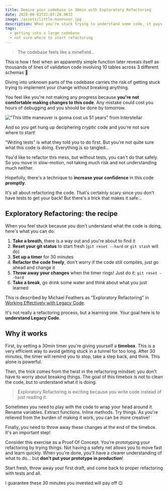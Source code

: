 ```yaml
---
title: Demine your codebase in 30min with Exploratory Refactoring
date: 2020-06-01T22:07:28.963Z
image: /assets/little-maneuver.jpg
description: When you're stuck trying to understand some code, it pays off to spend some time with a different approach.
tags:
  - getting into a large codebase
  - not sure where to start refactoring
---
```


> The codebase feels like a minefield…

This is how I feel when an apparently simple function later reveals itself as thousands of lines of validation code involving 10 tables across 3 different schemas 🤯

Diving into unknown parts of the codebase carries the risk of getting stuck trying to implement your change without breaking anything.

You feel like you're not making any progress because **you're not comfortable making changes to this code**. Any mistake could cost you hours of debugging and you should be done by tomorrow.

!["This little maneuver is gonna cost us 51 years" from Interstellar](/assets/little-maneuver.jpg)

And so you get hung up deciphering _cryptic_ code and you're not sure where to start!

"Writing tests" is what they told you to do first. But you're not quite sure what this code is doing. Everything is so tangled…

You'd like to refactor this mess, but without tests, you can't do that safely. So you move in slow-motion, not taking much risk and not understanding much neither.

Hopefully, there's a technique to **increase your confidence** in this code **promptly**.

It's all about refactoring the code. That's certainly scary since you don't have tests to get your back! But there's a trick that makes it safe…

## Exploratory Refactoring: the recipe

When you feel stuck because you don't understand what the code is doing, here's what you can do:

1. **Take a breath**, there is a way out and you're about to find it
2. **Reset your git status** to start fresh (`git reset --hard` or `git stash` will do)
3. **Set up a timer** for 30 minutes
4. **Refactor the code freely**, don't worry if the code still compiles, just go ahead and change it
5. **Throw away your changes** when the timer rings! Just do it: `git reset --hard`
6. **Take a break**, go drink some water and _think_ about what you just learned

This is described by Michael Feathers as "Exploratory Refactoring" in [Working Effectively with Legacy Code](../key-points-of-working-effectively-with-legacy-code).

It's not really a refactoring process, but a learning one. Your goal here is to **understand Legacy Code**.

## Why it works

First, by setting a 30min timer you're giving yourself a **timebox**. This is a very efficient way to avoid getting stuck in a tunnel for too long. After 30 minutes, the timer will remind you to stop, take a step back, and think. This alone is powerful.

Then, the trick comes from the twist in the refactoring mindset: you don't have to worry about breaking things. The goal of this timebox is not to clean the code, but to understand what it is doing.

> Exploratory Refactoring is exciting because you write code instead of just reading it.

Sometimes you need to play with the code to wrap your head around it. Rename variables. Extract functions. Inline methods. Try things. As you're relieved from the burden of making it work, you can be more creative!

Finally, you need to throw away these changes at the end of the timebox. It's an important step!

Consider this exercise as a Proof Of Concept. You're prototyping your refactoring by trying things. Not having a safety net allows you to move fast and learn quickly. When you're done, you'll have a clearer understanding of what to do… but **don't put your prototype in production**!

Start fresh, throw away your first draft, and come back to proper refactoring with tests and all.

I guarantee these 30 minutes you invested will pay off 😉
